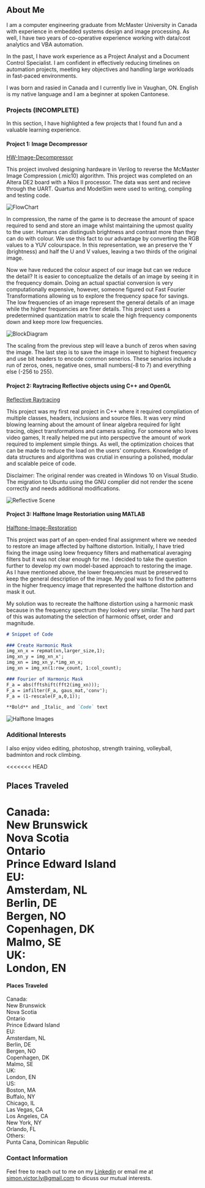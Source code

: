 ## About Me
I am a computer engineering graduate from McMaster University in Canada with experience in embedded systems design and image processing. As well, I have two years of co-operative experience working with data/cost analytics and VBA automation.

In the past, I have work experience as a Project Analyst and a Document Control Specialist. I am confident in effectively reducing timelines on automation projects, meeting key objectives and handling large workloads in fast-paced environments. 

I was born and rasied in Canada and I currently live in Vaughan, ON. English is my native language and I am a beginner at spoken Cantonese.

### Projects (INCOMPLETE)
In this section, I have highlighted a few projects that I found fun and a valuable learning experience.

#### Project 1: Image Decompressor
[HW-Image-Decompressor](https://github.com/SimonVictorLy/HW-Image-Decompressor)

This project involved designing hardware in Verilog to reverse the McMaster Image Compression (.mic10) algorithm. This project was completed on an Altera DE2 board with a Nios II processor. The data was sent and recieve through the UART. Quartus and ModelSim were used to writing, compling and testing code.

![FlowChart](https://raw.githubusercontent.com/SimonVictorLy/Simon-Ly/master/imgs/Screenshot%20from%202019-09-25%2020-12-26.png)

In compression, the name of the game is to decrease the amount of space required to send and store an image whilst maintaining the upmost quality to the user. Humans can distingush brightness and contrast more than they can do with colour. We use this fact to our advantage by converting the RGB values to a YUV colourspace. In this representation, we an preserve the Y (brightness) and half the U and V values, leaving a two thirds of the original image.

Now we have reduced the colour aspect of our image but can we reduce the detail? It is easier to conceptualize the details of an image by seeing it in the frequency domain. Doing an actual spactial conversion is very computationally expensive, however, someone figured out Fast Fourier Transformations allowing us to explore the frequency space for savings. The low frequencies of an image represent the general details of an image while the higher frequencies are finer details. This project uses a predetermined quantization matrix to scale the high frequency components down and keep more low frequencies.

![BlockDiagram](https://raw.githubusercontent.com/SimonVictorLy/Simon-Ly/master/imgs/blockdiagramDQ5.png)

The scaling from the previous step will leave a bunch of zeros when saving the image. The last step is to save the image in lowest to highest frequency and use bit headers to encode common senerios. These senarios include a run of zeros, ones, negative ones, small numbers(-8 to 7) and everything else (-256 to 255).

#### Project 2: Raytracing Reflective objects using C++ and OpenGL
[Reflective Raytracing](https://github.com/SimonVictorLy/reflective-ray-tracing)

This project was my first real project in C++ where it required compliation of
multiple classes, headers, inclusions and source files. It was very mind
blowing learning about the amount of linear algebra required for light tracing,
object transformations and camera scaling. For someone who loves video games, It really helped me put into perspective the amount of work required to implement simple things. As well, the optimization choices that can be made to reduce the load on the users' computers. Knowledge of data structures and algorithms was crutial in ensuring a polished, modular and scalable peice of code.

Disclaimer: The original render was created in Windows 10 on Visual Studio. The
migration to Ubuntu using the GNU complier did not render the scene correctly
and needs additional modifications.

![Reflective Scene](https://raw.githubusercontent.com/SimonVictorLy/reflective-ray-tracing/master/rendering.png)

#### Project 3: Halftone Image Restoriation using MATLAB
[Halftone-Image-Restoration](https://github.com/SimonVictorLy/Halftone-Image-Restoration)

This project was part of an open-ended final assignment where we needed to
restore an image affected by halftone distortion. Initially, I have tried fixing the image using
loew frequency filters and mathematical averaging filters but it was not clear
enough for me. I decided to take the question further to develop my own
model-based approach to restoring the image. As I have mentioned above, the
lower frequencies must be preserved to keep the general description of the
image. My goal was to find the patterns in the higher frequency image that represented the halftone distortion and mask it out.

My solution was to recreate the halftone distortion using a harmonic mask
because in the frequency spectrum they looked very similar. The hard part of
this was automating the selection of harmonic offset, order and magnitude.   

```markdown
# Snippet of Code

### Create Harmonic Mask
img_xn_x = repmat(xn,larger_size,1);
img_xn_y = img_xn_x';
img_xn = img_xn_y.*img_xn_x;
img_xn = img_xn(1:row_count, 1:col_count);

### Fourier of Harmonic Mask
F_a = abs(fftshift(fft2(img_xn)));
F_a = imfilter(F_a, gaus_mat,'conv');
F_a = (1-rescale(F_a,0,1));

**Bold** and _Italic_ and `Code` text

```
![Halftone Images](https://raw.githubusercontent.com/SimonVictorLy/Halftone-Image-Restoration/master/old_method.png)


### Additional Interests

I also enjoy video editing, photoshop, strength training, volleyball, badminton and rock climbing.

<<<<<<< HEAD

## Places Traveled 
Canada:  
	New Brunswick  
	Nova Scotia  
	Ontario  
	Prince Edward Island  
EU:  
	Amsterdam, NL  
	Berlin, DE  
	Bergen, NO  
	Copenhagen, DK  
	Malmo, SE  
UK:  
	London, EN  
=======
#### Places Traveled 
Canada:  
	New Brunswick  
	Nova Scotia  
	Ontario  
	Prince Edward Island  
EU:  
	Amsterdam, NL  
	Berlin, DE  
	Bergen, NO  
	Copenhagen, DK  
	Malmo, SE  
UK:  
	London, EN  
US:  
	Boston, MA  
	Buffalo, NY  
	Chicago, IL  
	Las Vegas, CA  
	Los Angeles, CA  
	New York, NY  
	Orlando, FL  
Others:  
  Punta Cana, Dominican Republic  

### Contact Information

Feel free to reach out to me on my [Linkedin](https://www.linkedin.com/in/simon-v-ly/) or email me at simon.victor.ly@gmail.com to dicuss our mutual interests.
